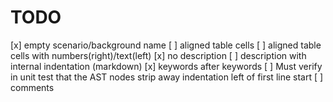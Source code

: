 # TODO

[x] empty scenario/background name
[ ] aligned table cells
[ ] aligned table cells with numbers(right)/text(left)
[x] no description
[ ] description with internal indentation (markdown)
[x] keywords after keywords
[ ] Must verify in unit test that the AST nodes strip away indentation left of first line start
[ ] comments
